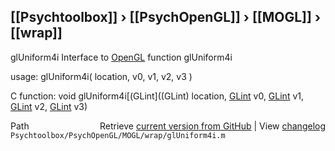 ## [[Psychtoolbox]] &#8250; [[PsychOpenGL]] &#8250; [[MOGL]] &#8250; [[wrap]]

glUniform4i  Interface to [OpenGL](OpenGL) function glUniform4i  
  
usage:  glUniform4i( location, v0, v1, v2, v3 )  
  
C function:  void glUniform4i[(GLint]((GLint) location, [GLint](GLint) v0, [GLint](GLint) v1, [GLint](GLint) v2, [GLint](GLint) v3)  




<div class="code_header" style="text-align:right;">
  <span style="float:left;">Path&nbsp;&nbsp;</span> <span class="counter">Retrieve <a href=
  "https://raw.github.com/Psychtoolbox-3/Psychtoolbox-3/beta/Psychtoolbox/PsychOpenGL/MOGL/wrap/glUniform4i.m">current version from GitHub</a> | View <a href=
  "https://github.com/Psychtoolbox-3/Psychtoolbox-3/commits/beta/Psychtoolbox/PsychOpenGL/MOGL/wrap/glUniform4i.m">changelog</a></span>
</div>
<div class="code">
  <code>Psychtoolbox/PsychOpenGL/MOGL/wrap/glUniform4i.m</code>
</div>

